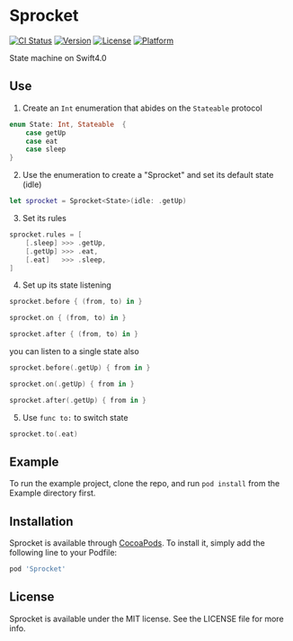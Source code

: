 # Sprocket

[![CI Status](http://img.shields.io/travis/Wzxhaha/Sprocket.svg?style=flat)](https://travis-ci.org/Wzxhaha/Sprocket)
[![Version](https://img.shields.io/cocoapods/v/Sprocket.svg?style=flat)](http://cocoapods.org/pods/Sprocket)
[![License](https://img.shields.io/cocoapods/l/Sprocket.svg?style=flat)](http://cocoapods.org/pods/Sprocket)
[![Platform](https://img.shields.io/cocoapods/p/Sprocket.svg?style=flat)](http://cocoapods.org/pods/Sprocket)

State machine on Swift4.0

## Use
1. Create an `Int` enumeration that abides on the `Stateable` protocol

```swift
enum State: Int, Stateable  {
    case getUp
    case eat
    case sleep
}
```

2. Use the enumeration to create a "Sprocket" and set its default state (idle)

```swift
let sprocket = Sprocket<State>(idle: .getUp)
```

3. Set its rules

```swift
sprocket.rules = [
    [.sleep] >>> .getUp,
    [.getUp] >>> .eat,
    [.eat]   >>> .sleep,
]
```

4. Set up its state listening

```swift
sprocket.before { (from, to) in }

sprocket.on { (from, to) in }

sprocket.after { (from, to) in }
```

you can listen to a single state also

```swift
sprocket.before(.getUp) { from in }

sprocket.on(.getUp) { from in }

sprocket.after(.getUp) { from in }
```

5. Use `func to:` to switch state

```swift
sprocket.to(.eat)
```

## Example

To run the example project, clone the repo, and run `pod install` from the Example directory first.

## Installation

Sprocket is available through [CocoaPods](http://cocoapods.org). To install
it, simply add the following line to your Podfile:

```ruby
pod 'Sprocket'
```

## License

Sprocket is available under the MIT license. See the LICENSE file for more info.
